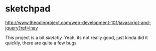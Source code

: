 # sketchpad

http://www.theodinproject.com/web-development-101/javascript-and-jquery?ref=lnav

This project is a bit *sketchy.*
Yeah, its not really good, just kinda did it quickly,
there are quite a few bugs
